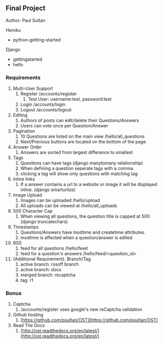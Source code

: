 ## Final Project
Author: Paul Sultan

Heroku

 - python-getting-started

Django

 - gettingstarted 
 - hello

### Requirements

 1. Multi-User Support
	 1. Register /accounts/register
		 1. Test User: username:test, password:test
	 2. Login /accounts/login
	 3. Logout /accounts/logout
 2. Editing 
	 1. Authors of posts can edit/delete their Questions/Answers
	 2. Users can vote once per Question/Answer
 3. Pagination
	 1. 10 Questions are listed on the main view /hello/all_questions
	 2. Next/Previous buttons are located on the bottom of the page
 4. Answer Order
	 1. Answers are sorted from largest differance to smallest
 5. Tags
	 1. Questions can have tags (django manytomany relationship)
	 2. When defining a question seperate tags with a comma.
	 3. clicking a tag will show only questions with matching tag
 6. Inline links
	 1. If a answer contains a url to a website or image it will be displayed inline.  (django smarturlize)
 7. Image Upload
	 1. Images can be uploaded /hello/upload
	 2. All uploads can be viewed at /hello/all_uploads
 8. 500 Character Cap
	 1. When viewing all questions, the question title is capped at 500 (django truncatechars)
 9. Timestamps
	 1. Questions/Answers have modtime and createtime attributes.
	 2. modtime is affected when a question/answer is edited
 10. RSS
	 1. feed for all questions /hello/feed
	 2. feed for a question's answers /hello/feed/<question_id>
 11. (Additional Requirement). Branch/Tag
	 1. active branch: rssoff branch
	 2. active branch: docs
	 2. merged branch: recaptcha
	 3. tag: r1

### Bonus
 1. Captcha
	 1. /accounts/register uses google's new reCaptcha validation
 2. Github hosting
	 1. [https://github.com/psultan/OST](https://github.com/psultan/OST)
 3. Read The Docs
	 1. [http://ost.readthedocs.org/en/latest/](http://ost.readthedocs.org/en/latest/)